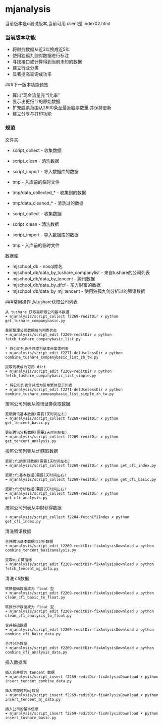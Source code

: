 # mjanalysis
当前版本是α测试版本,当前可用 client是 index02.html


### 当前版本功能
- 将财务数据从近3年换成近5年
- 使用独孤九剑对数据进行标注
- 寻找接口或计算得到当前未知的数据
- 建立行业分类
- 显著提高查询成功率
  
###下一版本功能预览
  
- 算出"现金流量充当比率"
- 显示出更细节的原始数据
- 扩充股票范围从2800条至最近股票数量,并保持更新
- 建立分享与打印功能
  


### 规范

文件夹
- script_collect - 收集数据
- script_clean - 清洗数据
- script_import - 导入数据库的数据
- tmp - 入库前的临时文件
- tmp/data_collected_* - 收集到的数据
- tmp/data_cleaned_* - 清洗过的数据

- script_collect - 收集数据
- script_clean - 清洗数据
- script_import - 导入数据库的数据
- tmp - 入库前的临时文件




数据库
- mjschool_db - nosql库名
- mjschool_db/data_by_tushare_companylist - 来自tushare的公司列表 
- mjschool_db/data_by_tencent - 腾讯数据
- mjschool_db/data_by_dfcf - 东方财富的数据
- mjschool_db/data_by_mj_tencent - 使用独孤九剑分析过的腾讯数据



###常用操作
从tushare获取公司列表
```
从 tushare 获取最新版公司基本数据
➜ mjanalysis/script_collect f2269-reditDir ✗ python get_tushare_companybasic.py

重新整理公司数据成为列表状态
➜ mjanalysis/script_edit f2269-reditDir ✗ python fetch_tushare_companybasic_list.py

* 将公司列表合并成为基本带繁体列表
➜ mjanalysis/script_edit f2271-delUselessDir ✗ python combine_tushare_companybasic_list_zh_tw.py

提取列表成为可用 dict
➜ mjanalysis/script_edit f2269-reditDir ✗ python fetch_tushare_companybasic_list_simple.py

* 将公司列表合并成为简单繁体显示列表
➜ mjanalysis/script_edit f2271-delUselessDir ✗ python combine_tushare_companybasic_list_simple_zh_tw.py

```


按照公司列表从腾讯证券获取数据
```
更新腾讯基本数据(需要1天时间左右)
➜ mjanalysis/script_collect f2269-reditDir ✗ python get_tencent_basic.py

更新腾讯分析数据(需要2天时间左右)
➜ mjanalysis/script_collect f2269-reditDir ✗ python get_tencent_analysis.py
```


按照公司列表从cfi获取数据
```
更新cfi的索引数据(需要1天时间左右)
➜ mjanalysis/script_collect f2269-reditDir ✗ python get_cfi_index.py

更新cfi基本数据(需要1天时间左右)
➜ mjanalysis/script_collect f2269-reditDir ✗ python get_cfi_basic.py

更新cfi分析数据(需要2天时间左右)
➜ mjanalysis/script_collect f2269-reditDir ✗ python get_cfi_analysis.py
```





按照公司列表从中财获得数据
```
➜ mjanalysis/script_collect f2284-fetchCfiIndex ✗ python get_cfi_index.py
```





清洗腾讯数据
```
合并腾讯基本数据与分析数据
➜ mjanalysis/script_edit f2269-reditDir-fixAnlysisDownload ✗ python combine_tencent_basicanalysis.py

提取mj关键指标
➜ mjanalysis/script_edit f2269-reditDir-fixAnlysisDownload ✗ python fetch_tencent_mj_data.py
```

清洗 cfi数据
```
转换基础数据成为 float 型
➜ mjanalysis/script_edit f2269-reditDir-fixAnlysisDownload ✗ python clean_cfi_basic_to_float.py

转换分析数据成为 float 型
➜ mjanalysis/script_edit f2269-reditDir-fixAnlysisDownload ✗ python clean_cfi_analysis_to_float.py

合并基础数据
➜ mjanalysis/script_edit f2269-reditDir-fixAnlysisDownload ✗ python combine_cfi_basic_data.py

合并分析数据
➜ mjanalysis/script_edit f2269-reditDir-fixAnlysisDownload ✗ python combine_cfi_analysis_data.py

```





插入数据库
```
插入合并后的 tencent 数据
➜ mjanalysis/script_insert f2269-reditDir-fixAnlysisDownload ✗ python insert_tencent_combine_data.py

插入提取过的mj数据
➜ mjanalysis/script_insert f2269-reditDir-fixAnlysisDownload ✗ python insert_tencent_mj_data.py

插入公司的基本信息
➜ mjanalysis/script_insert f2269-reditDir-fixAnlysisDownload ✗ python insert_tushare_basic.py
```



